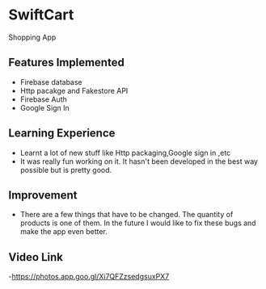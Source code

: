 # SwiftCart

Shopping App

## Features Implemented
- Firebase database
- Http pacakge and Fakestore API
- Firebase Auth
- Google Sign In
## Learning Experience
- Learnt a lot of new stuff like Http packaging,Google sign in ,etc
- It was really fun working on it. It hasn't been developed in the best way possible but is pretty good.

## Improvement
- There are a few things that have to be changed. The quantity of products is one of them. In the future I would like to fix these bugs and make the app even better.

## Video Link
-https://photos.app.goo.gl/Xi7QFZzsedgsuxPX7


